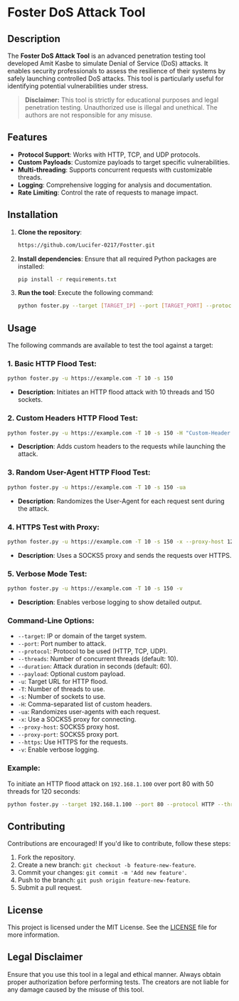 # Foster DoS Attack Tool

## Description

The **Foster DoS Attack Tool** is an advanced penetration testing tool developed Amit Kasbe to simulate Denial of Service (DoS) attacks. It enables security professionals to assess the resilience of their systems by safely launching controlled DoS attacks. This tool is particularly useful for identifying potential vulnerabilities under stress.

> **Disclaimer:** This tool is strictly for educational purposes and legal penetration testing. Unauthorized use is illegal and unethical. The authors are not responsible for any misuse.

## Features

- **Protocol Support**: Works with HTTP, TCP, and UDP protocols.
- **Custom Payloads**: Customize payloads to target specific vulnerabilities.
- **Multi-threading**: Supports concurrent requests with customizable threads.
- **Logging**: Comprehensive logging for analysis and documentation.
- **Rate Limiting**: Control the rate of requests to manage impact.

## Installation

1. **Clone the repository**:
   ```bash
   https://github.com/Lucifer-0217/Fostter.git
   ```

2. **Install dependencies**:
   Ensure that all required Python packages are installed:
   ```bash
   pip install -r requirements.txt
   ```

3. **Run the tool**:
   Execute the following command:
   ```bash
   python foster.py --target [TARGET_IP] --port [TARGET_PORT] --protocol [PROTOCOL]
   ```

## Usage

The following commands are available to test the tool against a target:

### 1. **Basic HTTP Flood Test**:
   ```bash
   python foster.py -u https://example.com -T 10 -s 150
   ```
   - **Description**: Initiates an HTTP flood attack with 10 threads and 150 sockets.

### 2. **Custom Headers HTTP Flood Test**:
   ```bash
   python foster.py -u https://example.com -T 10 -s 150 -H "Custom-Header: Value,Another-Header: AnotherValue"
   ```
   - **Description**: Adds custom headers to the requests while launching the attack.

### 3. **Random User-Agent HTTP Flood Test**:
   ```bash
   python foster.py -u https://example.com -T 10 -s 150 -ua
   ```
   - **Description**: Randomizes the User-Agent for each request sent during the attack.

### 4. **HTTPS Test with Proxy**:
   ```bash
   python foster.py -u https://example.com -T 10 -s 150 -x --proxy-host 127.0.0.1 --proxy-port 8080 --https
   ```
   - **Description**: Uses a SOCKS5 proxy and sends the requests over HTTPS.

### 5. **Verbose Mode Test**:
   ```bash
   python foster.py -u https://example.com -T 10 -s 150 -v
   ```
   - **Description**: Enables verbose logging to show detailed output.

### Command-Line Options:
- `--target`: IP or domain of the target system.
- `--port`: Port number to attack.
- `--protocol`: Protocol to be used (HTTP, TCP, UDP).
- `--threads`: Number of concurrent threads (default: 10).
- `--duration`: Attack duration in seconds (default: 60).
- `--payload`: Optional custom payload.
- `-u`: Target URL for HTTP flood.
- `-T`: Number of threads to use.
- `-s`: Number of sockets to use.
- `-H`: Comma-separated list of custom headers.
- `-ua`: Randomizes user-agents with each request.
- `-x`: Use a SOCKS5 proxy for connecting.
- `--proxy-host`: SOCKS5 proxy host.
- `--proxy-port`: SOCKS5 proxy port.
- `--https`: Use HTTPS for the requests.
- `-v`: Enable verbose logging.

### Example:

To initiate an HTTP flood attack on `192.168.1.100` over port 80 with 50 threads for 120 seconds:

```bash
python foster.py --target 192.168.1.100 --port 80 --protocol HTTP --threads 50 --duration 120
```

## Contributing

Contributions are encouraged! If you'd like to contribute, follow these steps:

1. Fork the repository.
2. Create a new branch: `git checkout -b feature-new-feature`.
3. Commit your changes: `git commit -m 'Add new feature'`.
4. Push to the branch: `git push origin feature-new-feature`.
5. Submit a pull request.

## License

This project is licensed under the MIT License. See the [LICENSE](LICENSE) file for more information.

## Legal Disclaimer

Ensure that you use this tool in a legal and ethical manner. Always obtain proper authorization before performing tests. The creators are not liable for any damage caused by the misuse of this tool.

